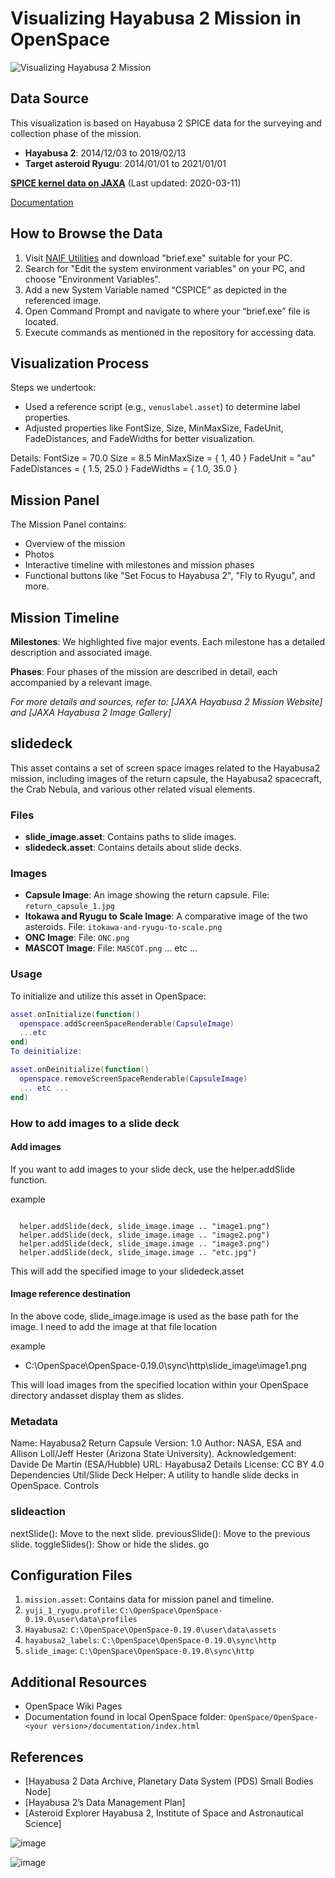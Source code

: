 # Visualizing Hayabusa 2 Mission in OpenSpace

![Visualizing Hayabusa 2 Mission](https://github.com/payopayouhuh/Visualizing-Hayabusa-2-Mission-in-OpenSpace/assets/134220954/a1217937-79c8-47f5-9241-a775148a9a50)

## Data Source
This visualization is based on Hayabusa 2 SPICE data for the surveying and collection phase of the mission. 
- **Hayabusa 2**: 2014/12/03 to 2019/02/13
- **Target asteroid Ryugu**: 2014/01/01 to 2021/01/01

[**SPICE kernel data on JAXA**](https://data.darts.isas.jaxa.jp/pub/hayabusa2/spice_bundle/) (Last updated: 2020-03-11)

[Documentation](https://data.darts.isas.jaxa.jp/pub/hayabusa2/spice_bundle/document/spiceds_v001.html)

## How to Browse the Data
1. Visit [NAIF Utilities](https://naif.jpl.nasa.gov/naif/utilities.html) and download "brief.exe" suitable for your PC.
2. Search for "Edit the system environment variables" on your PC, and choose "Environment Variables".
3. Add a new System Variable named “CSPICE” as depicted in the referenced image.
4. Open Command Prompt and navigate to where your “brief.exe” file is located.
5. Execute commands as mentioned in the repository for accessing data.

## Visualization Process
Steps we undertook:
- Used a reference script (e.g., `venuslabel.asset`) to determine label properties.
- Adjusted properties like FontSize, Size, MinMaxSize, FadeUnit, FadeDistances, and FadeWidths for better visualization.
  
Details:
FontSize = 70.0
Size = 8.5
MinMaxSize = { 1, 40 }
FadeUnit = "au"
FadeDistances = { 1.5, 25.0 }
FadeWidths = { 1.0, 35.0 }


## Mission Panel
The Mission Panel contains:
- Overview of the mission
- Photos 
- Interactive timeline with milestones and mission phases
- Functional buttons like "Set Focus to Hayabusa 2", "Fly to Ryugu", and more.

## Mission Timeline
**Milestones**:
We highlighted five major events. Each milestone has a detailed description and associated image.

**Phases**:
Four phases of the mission are described in detail, each accompanied by a relevant image.

*For more details and sources, refer to: [JAXA Hayabusa 2 Mission Website] and [JAXA Hayabusa 2 Image Gallery]*

## slidedeck
This asset contains a set of screen space images related to the Hayabusa2 mission, including images of the return capsule, the Hayabusa2 spacecraft, the Crab Nebula, and various other related visual elements.

### Files
- **slide_image.asset**: Contains paths to slide images.
- **slidedeck.asset**: Contains details about slide decks.

### Images

- **Capsule Image**: An image showing the return capsule. File: `return_capsule_1.jpg`
- **Itokawa and Ryugu to Scale Image**: A comparative image of the two asteroids. File: `itokawa-and-ryugu-to-scale.png`
- **ONC Image**: File: `ONC.png`
- **MASCOT Image**: File: `MASCOT.png`
... etc ...

### Usage

To initialize and utilize this asset in OpenSpace:

```lua
asset.onInitialize(function()
  openspace.addScreenSpaceRenderable(CapsuleImage)
  ...etc
end)
To deinitialize:

asset.onDeinitialize(function()
  openspace.removeScreenSpaceRenderable(CapsuleImage)
  ... etc ...
end)

```
### How to add images to a slide deck
#### Add images
If you want to add images to your slide deck, use the helper.addSlide function.

example
```

  helper.addSlide(deck, slide_image.image .. "image1.png")
  helper.addSlide(deck, slide_image.image .. "image2.png")
  helper.addSlide(deck, slide_image.image .. "image3.png")
  helper.addSlide(deck, slide_image.image .. "etc.jpg")

```
This will add the specified image to your slidedeck.asset

#### Image reference destination
In the above code, slide_image.image is used as the base path for the image. I need to add the image at that file location

example
- C:\OpenSpace\OpenSpace-0.19.0\sync\http\slide_image\image1.png

This will load images from the specified location within your OpenSpace directory andasset display them as slides.

### Metadata
Name: Hayabusa2 Return Capsule
Version: 1.0
Author: NASA, ESA and Allison Loll/Jeff Hester (Arizona State University). Acknowledgement: Davide De Martin (ESA/Hubble)
URL: Hayabusa2 Details
License: CC BY 4.0
Dependencies
Util/Slide Deck Helper: A utility to handle slide decks in OpenSpace.
Controls

### slideaction
nextSlide(): Move to the next slide.
previousSlide(): Move to the previous slide.
toggleSlides(): Show or hide the slides.
go


## Configuration Files
1. `mission.asset`: Contains data for mission panel and timeline.
2. `yuji_1_ryugu.profile`: `C:\OpenSpace\OpenSpace-0.19.0\user\data\profiles`
3. `Hayabusa2`: `C:\OpenSpace\OpenSpace-0.19.0\user\data\assets`
4. `hayabusa2_labels`: `C:\OpenSpace\OpenSpace-0.19.0\sync\http`
5. `slide_image`: `C:\OpenSpace\OpenSpace-0.19.0\sync\http`

## Additional Resources
- OpenSpace Wiki Pages
- Documentation found in local OpenSpace folder: `OpenSpace/OpenSpace-<your version>/documentation/index.html`

## References
- [Hayabusa 2 Data Archive, Planetary Data System (PDS) Small Bodies Node]
- [Hayabusa 2’s Data Management Plan]
- [Asteroid Explorer Hayabusa 2, Institute of Space and Astronautical Science]

![image](https://github.com/payopayouhuh/Visualizing-Hayabusa-2-Mission-in-OpenSpace/assets/134220954/2f60bd60-9cd3-434d-a7be-dfc0d04f0efb)

![image](https://github.com/payopayouhuh/Visualizing-Hayabusa-2-Mission-in-OpenSpace/assets/134220954/7fb90d0e-fedb-43ad-941b-fd192df92f20)

